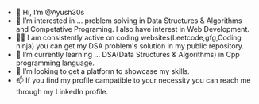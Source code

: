 - 👋 Hi, I’m @Ayush30s
- 👀 I’m interested in ... problem solving in Data Structures & Algorithms and Competative Programing. I also have interest in Web Development.
- 👨‍💻 I am consistently active on coding websites(Leetcode,gfg,Coding ninja) you can get my DSA problem's solution in my public repository.
- 🌱 I’m currently learning ... DSA(Data Structures & Algorithms) in Cpp programming language.
- 💞️ I’m looking to get a platform to showcase my skills.
- 📫 If you find my profile campatible to your necessity you can reach me through my LinkedIn profile.

<!---
Ayush30s/Ayush30s is a ✨ special ✨ repository because its `README.md` (this file) appears on your GitHub profile.
You can click the Preview link to take a look at your changes.
--->
